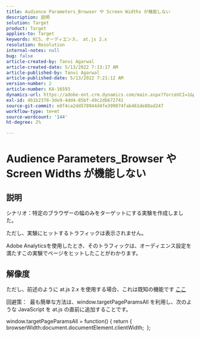 ```yaml
---
title: Audience Parameters_Browser や Screen Widths が機能しない
description: 説明
solution: Target
product: Target
applies-to: Target
keywords: KCS，オーディエンス， at.js 2.x
resolution: Resolution
internal-notes: null
bug: false
article-created-by: Tanvi Agarwal
article-created-date: 5/13/2022 7:13:17 AM
article-published-by: Tanvi Agarwal
article-published-date: 5/13/2022 7:21:12 AM
version-number: 2
article-number: KA-16593
dynamics-url: https://adobe-ent.crm.dynamics.com/main.aspx?forceUCI=1&pagetype=entityrecord&etn=knowledgearticle&id=6966a423-8cd2-ec11-a7b5-00224809c27a
exl-id: 4b1b2378-3de9-4dd4-85bf-49c2db672741
source-git-commit: e8f4ca2dd578944d4fe399074fab461de88ad247
workflow-type: tm+mt
source-wordcount: '144'
ht-degree: 2%

---
```


# Audience Parameters_Browser や Screen Widths が機能しない

## 説明


シナリオ：特定のブラウザーの幅のみをターゲットにする実験を作成しました。

ただし、実験にヒットするトラフィックは表示されません。



Adobe Analyticsを使用したとき、そのトラフィックは、オーディエンス設定を満たすこの実験でページをヒットしたことがわかります。


## 解像度


ただし、前述のように at.js 2.x を使用する場合、これは既知の機能です [ここ](https://experienceleague.adobe.com/docs/target/using/implement-target/client-side/at-js-implementation/upgrading-from-atjs-1x-to-atjs-20.html?lang=en#:~:text=displayed%20and%20applied.-,Which%20at.js%201.x%20parameters%20for%20creating%20audiences%20are%20not%20supported%20in%20at.js%202.x%3F,-The%20following%20at)

回避策：  最も簡単な方法は、window.targetPageParamsAll を利用し、次のような JavaScript を at.js の直前に追加することです。

window.targetPageParamsAll = function() { return { browserWidth:document.documentElement.clientWidth;  };
